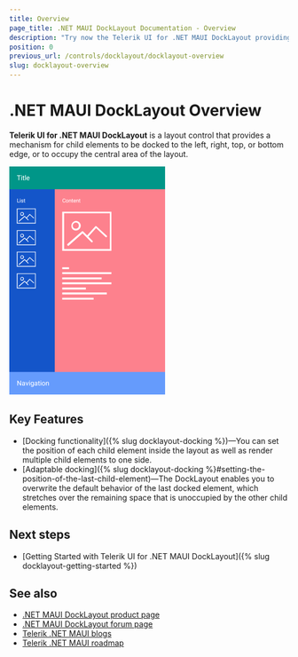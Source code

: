 ```yaml
---
title: Overview
page_title: .NET MAUI DockLayout Documentation - Overview
description: "Try now the Telerik UI for .NET MAUI DockLayout providing mechanisms for child elements to be docked to various areas of the layout."
position: 0
previous_url: /controls/docklayout/docklayout-overview
slug: docklayout-overview
---
```


# .NET MAUI DockLayout Overview

**Telerik UI for .NET MAUI DockLayout** is a layout control that provides a mechanism for child elements to be docked to the left, right, top, or bottom edge, or to occupy the central area of the layout.

![DockLayout Overview](images/docklayout_overview.png)

## Key Features

* [Docking functionality]({% slug docklayout-docking %})&mdash;You can set the position of each child element inside the layout as well as render multiple child elements to one side.
* [Adaptable docking]({% slug docklayout-docking %}#setting-the-position-of-the-last-child-element)&mdash;The DockLayout enables you to overwrite the default behavior of the last docked element, which stretches over the remaining space that is unoccupied by the other child elements.


## Next steps

- [Getting Started with Telerik UI for .NET MAUI DockLayout]({% slug docklayout-getting-started %})

## See also

- [.NET MAUI DockLayout product page](https://www.telerik.com/maui-ui/docklayout)
- [.NET MAUI DockLayout forum page](https://www.telerik.com/forums/maui?tagId=1828)
- [Telerik .NET MAUI blogs](https://www.telerik.com/blogs/mobile-net-maui)
- [Telerik .NET MAUI roadmap](https://www.telerik.com/support/whats-new/maui-ui/roadmap)